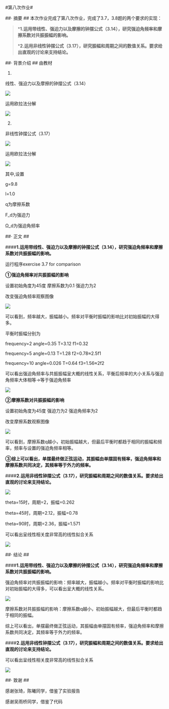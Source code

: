 #第八次作业#

##· 摘要 ##
本次作业完成了第八次作业，完成了3.7，3.8题的两个要求的实现：

>***1.运用带线性、强迫力以及摩擦的钟摆公式（3.14），研究强迫角频率和摩擦系数对共振振幅的影响。**
>
>***2.运用非线性钟摆公式（3.17），研究振幅和周期之间的数值关系。要求给出直观的讨论来支持结论。**

##· 背景介绍 ##
由教材

1.

线性、强迫力以及摩擦的钟摆公式（3.14）

![](http://i.imgur.com/UTcmWWS.jpg)

运用欧拉法分解

![](http://i.imgur.com/Mluk171.jpg)

2.

非线性钟摆公式（3.17）

![](http://i.imgur.com/3JEM22D.jpg)

运用欧拉法分解

![](http://i.imgur.com/vNKu0VV.jpg)

其中,设置

g=9.8

l=1.0

q为摩擦系数

F_d为强迫力

Ω_d为强迫角频率


##· 正文 ##

####**1.运用带线性、强迫力以及摩擦的钟摆公式（3.14），研究强迫角频率和摩擦系数对共振振幅的影响。**

运行程序exercise 3.7 for comparison

**①强迫角频率对共振振幅的影响**

设置初始角度为45度
摩擦系数为0.1
强迫力为2

改变强迫角频率观察图像

![](http://i.imgur.com/8hdNP9z.jpg)

可以看到，频率越大，振幅越小。频率对平衡时振幅的影响比对初始振幅的大得多。


平衡时振幅分别为

frequency=2   angle=0.35  T=3.12 f1=0.32

frequency=5   angle=0.13  T=1.28 f2=0.78≈2.5f1

frequency=10  angle=0.026 T=0.64 f3=1.56≈2f2

可以看出强迫角频率与共振振幅呈大概的线性关系，平衡后频率的大小关系与强迫角频率大体相等→等于强迫角频率

![](http://i.imgur.com/49OBufW.png)


**②摩擦系数对共振振幅的影响**

设置初始角度为45度
强迫力为2
强迫角频率为2

改变摩擦系数观察图像

![](http://i.imgur.com/untXZSp.jpg)

可以看到，摩擦系数q越小，初始振幅越大，但最后平衡时都趋于相同的振幅和频率，频率与设置的强迫角频率相等。

**③综上可以看出，单摆最终做正弦运动，其振幅由单摆固有频率，强迫角频率和摩擦系数共同决定，其频率等于外力的频率。**

####**2.运用非线性钟摆公式（3.17），研究振幅和周期之间的数值关系。要求给出直观的讨论来支持结论。**

![](http://i.imgur.com/uQjRlQS.jpg)

theta=15时，周期=2，振幅=0.262

theta=45时，周期=2.12，振幅=0.78

theta=90时，周期=2.36，振幅=1.571


可以看出呈线性相关度非常高的线性拟合关系

![](http://i.imgur.com/O7vtIA1.png)

##· 结论 ##


####**1.运用带线性、强迫力以及摩擦的钟摆公式（3.14），研究强迫角频率和摩擦系数对共振振幅的影响。**

强迫角频率对共振振幅的影响：频率越大，振幅越小。频率对平衡时振幅的影响比对初始振幅的大得多，可以看出呈大概的线性关系。

![](http://i.imgur.com/49OBufW.png)


摩擦系数对共振振幅的影响：摩擦系数q越小，初始振幅越大，但最后平衡时都趋于相同的振幅。

综上可以看出，单摆最终做正弦运动，其振幅由单摆固有频率，强迫角频率和摩擦系数共同决定，其频率等于外力的频率。

####**2.运用非线性钟摆公式（3.17），研究振幅和周期之间的数值关系。要求给出直观的讨论来支持结论。**

可以看出呈线性相关度非常高的线性拟合关系

![](http://i.imgur.com/O7vtIA1.png)

##· 致谢 ##

感谢张琦，陈曦同学，借鉴了实验报告

感谢吴雨桥同学，借鉴了代码